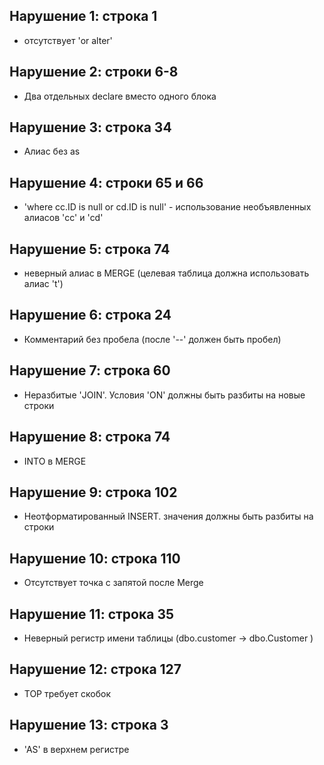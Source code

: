 ## Нарушение 1: строка 1
- отсутствует 'or alter'

## Нарушение 2: строки 6-8
- Два отдельных declare вместо одного блока

## Нарушение 3: строка 34
- Алиас без as

## Нарушение 4: строки 65 и 66
- 'where cс.ID is null or cd.ID is null' - использование необъявленных алиасов 'cc' и 'cd'

## Нарушение 5: строка 74
- неверный алиас в MERGE (целевая таблица должна использовать алиас 't')

## Нарушение 6: строка 24
- Комментарий без пробела (после '--' должен быть пробел)

## Нарушение 7: строка 60
- Неразбитые 'JOIN'. Условия 'ON' должны быть разбиты на новые строки

## Нарушение 8: строка 74
- INTO в MERGE 

## Нарушение 9: строка 102
- Неотформатированный INSERT. значения должны быть разбиты на строки

## Нарушение 10: строка 110
- Отсутствует точка с запятой после Merge

## Нарушение 11: строка 35
- Неверный регистр имени таблицы (dbo.customer -> dbo.Customer )

## Нарушение 12: строка 127
- TOP требует скобок

## Нарушение 13: строка 3
- 'AS' в верхнем регистре